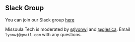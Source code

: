 ## Slack Group

You can join our Slack group [here](https://join.slack.com/t/missoulatech/shared_invite/enQtMzk1NTIzOTQxNDczLTI3ZTIwYzBlN2M1YzM1Y2RhYzU1Y2I4YzAxZDc3ZTdhZTAyMDcwNmIxYTk1OTNhMzE5Njc3NGFkYjk2MTJjYzU)

Missoula Tech is moderated by [@lyonwj](https://twitter.com/lyonwj) and [@glesica](https://goto10line.net/). Email `lyonwj@gmail.com` with any questions.

